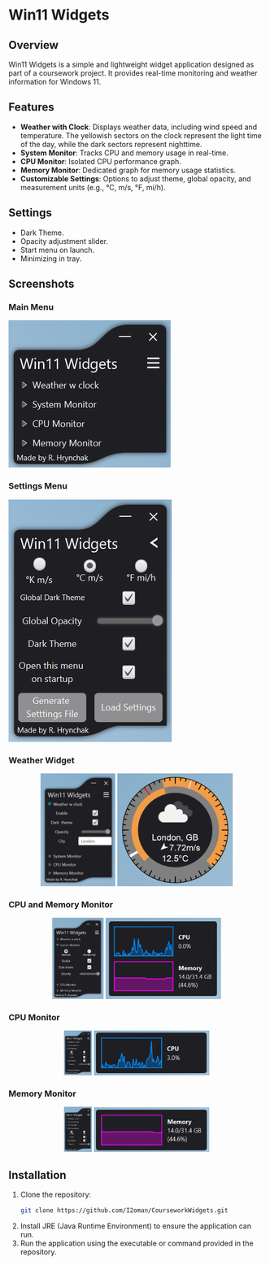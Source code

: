 # Win11 Widgets

## Overview

Win11 Widgets is a simple and lightweight widget application designed as part of a coursework project. It provides
real-time monitoring and weather information for Windows 11.

## Features

- **Weather with Clock**: Displays weather data, including wind speed and temperature. The yellowish sectors on the
  clock represent the light time of the day, while the dark sectors represent nighttime.
- **System Monitor**: Tracks CPU and memory usage in real-time.
- **CPU Monitor**: Isolated CPU performance graph.
- **Memory Monitor**: Dedicated graph for memory usage statistics.
- **Customizable Settings**: Options to adjust theme, global opacity, and measurement units (e.g., °C, m/s, °F, mi/h).

## Settings

- Dark Theme.
- Opacity adjustment slider.
- Start menu on launch.
- Minimizing in tray.

## Screenshots

### Main Menu

![Main Menu](imgs/MainMenu.png)

### Settings Menu

![Settings Menu](imgs/SettingsMenu.png)

### Weather Widget

<p align="center">
<img src="./imgs/WeatherWidgetSettings.png" alt="Weather Widget Settings" width="29.1%" />
<img src="./imgs/WeatherWidget.png" alt="Weather Widget" width="45%" />
</p>

### CPU and Memory Monitor

<p align="center">
<img src="./imgs/SystemMonitorSettings.png" alt="System Monitor Settings" width="20.1%" />
<img src="./imgs/SystemMonitor.png" alt="System Monitor" width="45%" />
</p>

### CPU Monitor

<p align="center">
<img src="./imgs/CPUMonitorSettings.png" alt="CPU Monitor Settings" width="11%" />
<img src="./imgs/CPUMonitor.png" alt="CPU Monitor" width="45%" />
</p>

### Memory Monitor

<p align="center">
<img src="./imgs/MemoryMonitorSettings.png" alt="Memory Monitor Settings" width="11%" />
<img src="./imgs/MemoryMonitor.png" alt="Memory Monitor" width="45%" />
</p>

## Installation

1. Clone the repository:
   ```bash
   git clone https://github.com/I2oman/CourseworkWidgets.git
   ```
2. Install JRE (Java Runtime Environment) to ensure the application can run.
3. Run the application using the executable or command provided in the repository.
